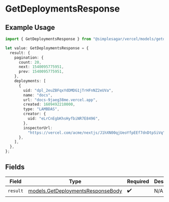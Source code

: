 # GetDeploymentsResponse

## Example Usage

```typescript
import { GetDeploymentsResponse } from "@simplesagar/vercel/models/getdeploymentsop.js";

let value: GetDeploymentsResponse = {
  result: {
    pagination: {
      count: 20,
      next: 1540095775951,
      prev: 1540095775951,
    },
    deployments: [
      {
        uid: "dpl_2euZBFqxYdDMDG1jTrHFnNZ2eUVa",
        name: "docs",
        url: "docs-9jaeg38me.vercel.app",
        created: 1609492210000,
        type: "LAMBDAS",
        creator: {
          uid: "eLrCnEgbKhsHyfbiNR7E8496",
        },
        inspectorUrl:
          "https://vercel.com/acme/nextjs/J1hXN00qjUeoYfpEEf7dnDtpSiVq",
      },
    ],
  },
};
```

## Fields

| Field                                                                        | Type                                                                         | Required                                                                     | Description                                                                  |
| ---------------------------------------------------------------------------- | ---------------------------------------------------------------------------- | ---------------------------------------------------------------------------- | ---------------------------------------------------------------------------- |
| `result`                                                                     | [models.GetDeploymentsResponseBody](../models/getdeploymentsresponsebody.md) | :heavy_check_mark:                                                           | N/A                                                                          |